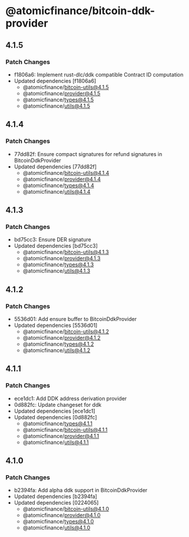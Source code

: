 # @atomicfinance/bitcoin-ddk-provider

## 4.1.5

### Patch Changes

- f1806a6: Implement rust-dlc/ddk compatible Contract ID computation
- Updated dependencies [f1806a6]
  - @atomicfinance/bitcoin-utils@4.1.5
  - @atomicfinance/provider@4.1.5
  - @atomicfinance/types@4.1.5
  - @atomicfinance/utils@4.1.5

## 4.1.4

### Patch Changes

- 77dd82f: Ensure compact signatures for refund signatures in BitcoinDdkProvider
- Updated dependencies [77dd82f]
  - @atomicfinance/bitcoin-utils@4.1.4
  - @atomicfinance/provider@4.1.4
  - @atomicfinance/types@4.1.4
  - @atomicfinance/utils@4.1.4

## 4.1.3

### Patch Changes

- bd75cc3: Ensure DER signature
- Updated dependencies [bd75cc3]
  - @atomicfinance/bitcoin-utils@4.1.3
  - @atomicfinance/provider@4.1.3
  - @atomicfinance/types@4.1.3
  - @atomicfinance/utils@4.1.3

## 4.1.2

### Patch Changes

- 5536d01: Add ensure buffer to BitcoinDdkProvider
- Updated dependencies [5536d01]
  - @atomicfinance/bitcoin-utils@4.1.2
  - @atomicfinance/provider@4.1.2
  - @atomicfinance/types@4.1.2
  - @atomicfinance/utils@4.1.2

## 4.1.1

### Patch Changes

- ece1dc1: Add DDK address derivation provider
- 0d882fc: Update changeset for ddk
- Updated dependencies [ece1dc1]
- Updated dependencies [0d882fc]
  - @atomicfinance/types@4.1.1
  - @atomicfinance/bitcoin-utils@4.1.1
  - @atomicfinance/provider@4.1.1
  - @atomicfinance/utils@4.1.1

## 4.1.0

### Patch Changes

- b2394fa: Add alpha ddk support in BitcoinDdkProvider
- Updated dependencies [b2394fa]
- Updated dependencies [0224065]
  - @atomicfinance/bitcoin-utils@4.1.0
  - @atomicfinance/provider@4.1.0
  - @atomicfinance/types@4.1.0
  - @atomicfinance/utils@4.1.0

